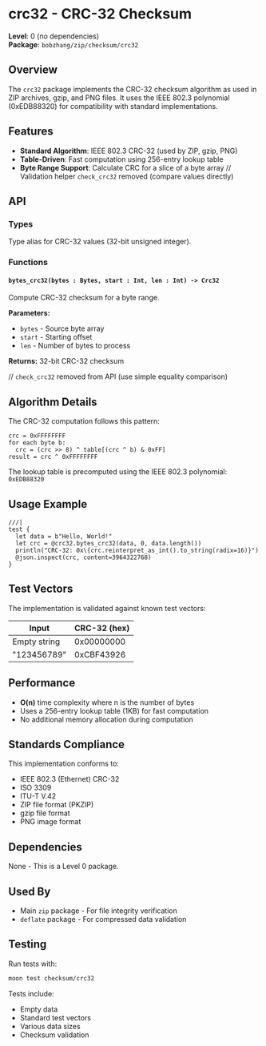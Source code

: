 # crc32 - CRC-32 Checksum

**Level**: 0 (no dependencies)  
**Package**: `bobzhang/zip/checksum/crc32`

## Overview

The `crc32` package implements the CRC-32 checksum algorithm as used in ZIP archives, gzip, and PNG files. It uses the IEEE 802.3 polynomial (0xEDB88320) for compatibility with standard implementations.

## Features

- **Standard Algorithm**: IEEE 802.3 CRC-32 (used by ZIP, gzip, PNG)
- **Table-Driven**: Fast computation using 256-entry lookup table
- **Byte Range Support**: Calculate CRC for a slice of a byte array
// Validation helper `check_crc32` removed (compare values directly)

## API

### Types



Type alias for CRC-32 values (32-bit unsigned integer).

### Functions

#### `bytes_crc32(bytes : Bytes, start : Int, len : Int) -> Crc32`

Compute CRC-32 checksum for a byte range.

**Parameters:**
- `bytes` - Source byte array
- `start` - Starting offset
- `len` - Number of bytes to process

**Returns:** 32-bit CRC-32 checksum

// `check_crc32` removed from API (use simple equality comparison)

## Algorithm Details

The CRC-32 computation follows this pattern:

```
crc = 0xFFFFFFFF
for each byte b:
  crc = (crc >> 8) ^ table[(crc ^ b) & 0xFF]
result = crc ^ 0xFFFFFFFF
```

The lookup table is precomputed using the IEEE 802.3 polynomial: `0xEDB88320`

## Usage Example

```moonbit
///|
test {
  let data = b"Hello, World!"
  let crc = @crc32.bytes_crc32(data, 0, data.length())
  println("CRC-32: 0x\{crc.reinterpret_as_int().to_string(radix=16)}")
  @json.inspect(crc, content=3964322768)
}
```

## Test Vectors

The implementation is validated against known test vectors:

| Input | CRC-32 (hex) |
|-------|--------------|
| Empty string | 0x00000000 |
| "123456789" | 0xCBF43926 |

## Performance

- **O(n)** time complexity where n is the number of bytes
- Uses a 256-entry lookup table (1KB) for fast computation
- No additional memory allocation during computation

## Standards Compliance

This implementation conforms to:
- IEEE 802.3 (Ethernet) CRC-32
- ISO 3309
- ITU-T V.42
- ZIP file format (PKZIP)
- gzip file format
- PNG image format

## Dependencies

None - This is a Level 0 package.

## Used By

- Main `zip` package - For file integrity verification
- `deflate` package - For compressed data validation

## Testing

Run tests with:
```bash
moon test checksum/crc32
```

Tests include:
- Empty data
- Standard test vectors
- Various data sizes
- Checksum validation
